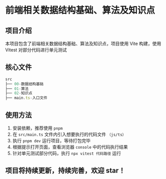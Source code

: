 # 前端相关数据结构基础、算法及知识点

## 项目介绍

本项目包含了前端相关数据结构基础、算法及知识点，项目使用 Vite 构建，使用 Vitest 对部分代码进行单元测试

## 核心文件

```js
src
├── 00-数据结构基础
├── 01-算法
├── 02-知识点
├── main.ts-入口文件
```

## 使用方法

1. 安装依赖，推荐使用 `pnpm`
2. 在 `src/main.ts` 文件内引入想要执行的代码文件 `（js/ts）`
3. 执行 `pnpm dev` 运行项目，等待打包完毕
4. 根据提示打开页面，查看浏览器 `console` 中的代码执行结果
5. 针对单元测试部分代码，执行 `npx vitest 代码路径` 运行

## 项目将持续更新，持续完善，欢迎 star！
